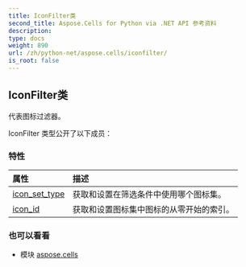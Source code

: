 ```yaml
---
title: IconFilter类
second_title: Aspose.Cells for Python via .NET API 参考资料
description:
type: docs
weight: 890
url: /zh/python-net/aspose.cells/iconfilter/
is_root: false
---
```

## IconFilter类
代表图标过滤器。



IconFilter 类型公开了以下成员：

### 特性
|属性|描述|
| :- | :- |
| [icon_set_type](/cells/zh/python-net/aspose.cells/iconfilter/icon_set_type) |获取和设置在筛选条件中使用哪个图标集。|
| [icon_id](/cells/zh/python-net/aspose.cells/iconfilter/icon_id) |获取和设置图标集中图标的从零开始的索引。|



### 也可以看看
* 模块 [aspose.cells](..)
